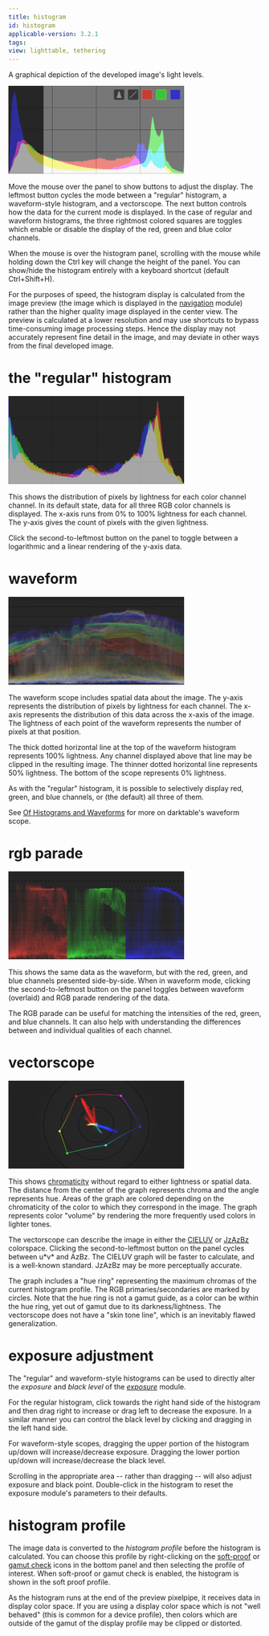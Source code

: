 ```yaml
---
title: histogram
id: histogram
applicable-version: 3.2.1
tags: 
view: lighttable, tethering
---
```


A graphical depiction of the developed image's light levels.

![histogram](./histogram/histogram.png#w33)

Move the mouse over the panel to show buttons to adjust the display. The leftmost button cycles the mode between a "regular" histogram, a waveform-style histogram, and a vectorscope. The next button controls how the data for the current mode is displayed. In the case of regular and waveform histograms, the three rightmost colored squares are toggles which enable or disable the display of the red, green and blue color channels.

When the mouse is over the histogram panel, scrolling with the mouse while holding down the Ctrl key will change the height of the panel. You can show/hide the histogram entirely with a keyboard shortcut (default Ctrl+Shift+H).

For the purposes of speed, the histogram display is calculated from the image preview (the image which is displayed in the [navigation](../darkroom/navigation.md) module) rather than the higher quality image displayed in the center view. The preview is calculated at a lower resolution and may use shortcuts to bypass time-consuming image processing steps. Hence the display may not accurately represent fine detail in the image, and may deviate in other ways from the final developed image.

# the "regular" histogram

![histogram-regular](./histogram/histogram-regular.png#w33)

This shows the distribution of pixels by lightness for each color channel channel. In its default state, data for all three RGB color channels is displayed. The x-axis runs from 0% to 100% lightness for each channel. The y-axis gives the count of pixels with the given lightness.

Click the second-to-leftmost button on the panel to toggle between a logarithmic and a linear rendering of the y-axis data.

# waveform

![histogram-waveform](./histogram/histogram-waveform.png#w33)

The waveform scope includes spatial data about the image. The y-axis represents the distribution of pixels by lightness for each channel. The x-axis represents the distribution of this data across the x-axis of the image. The lightness of each point of the waveform represents the number of pixels at that position.

The thick dotted horizontal line at the top of the waveform histogram represents 100% lightness. Any channel displayed above that line may be clipped in the resulting image. The thinner dotted horizontal line represents 50% lightness. The bottom of the scope represents 0% lightness.

As with the "regular" histogram, it is possible to selectively display red, green, and blue channels, or (the default) all three of them.

See [Of Histograms and Waveforms](https://www.darktable.org/2013/12/of-histograms-and-waveforms/) for more on darktable's waveform scope.

# rgb parade

![histogram-parade](./histogram/histogram-parade.png#w33)

This shows the same data as the waveform, but with the red, green, and blue channels presented side-by-side. When in waveform mode, clicking the second-to-leftmost button on the panel toggles between waveform (overlaid) and RGB parade rendering of the data.

The RGB parade can be useful for matching the intensities of the red, green, and blue channels. It can also help with understanding the differences between and individual qualities of each channel.

# vectorscope

![histogram-vectorscope](./histogram/histogram-vectorscope.png#w33)

This shows [chromaticity](https://en.wikipedia.org/wiki/Chromaticity) without regard to either lightness or spatial data. The distance from the center of the graph represents chroma and the angle represents hue. Areas of the graph are colored depending on the chromaticity of the color to which they correspond in the image. The graph represents color "volume" by rendering the more frequently used colors in lighter tones.

The vectorscope can describe the image in either the [CIELUV](https://en.wikipedia.org/wiki/CIELUV) or [JzAzBz](https://www.osapublishing.org/oe/fulltext.cfm?uri=oe-25-13-15131&id=368272) colorspace. Clicking the second-to-leftmost button on the panel cycles between u\*v\* and AzBz. The CIELUV graph will be faster to calculate, and is a well-known standard. JzAzBz may be more perceptually accurate.

The graph includes a "hue ring" representing the maximum chromas of the current histogram profile. The RGB primaries/secondaries are marked by circles. Note that the hue ring is not a gamut guide, as a color can be within the hue ring, yet out of gamut due to its darkness/lightness. The vectorscope does not have a "skin tone line", which is an inevitably flawed generalization.

# exposure adjustment

The "regular" and waveform-style histograms can be used to directly alter the _exposure_ and _black level_ of the [_exposure_](../../processing-modules/exposure.md) module.

For the regular histogram, click towards the right hand side of the histogram and then drag right to increase or drag left to decrease the exposure. In a similar manner you can control the black level by clicking and dragging in the left hand side.

For waveform-style scopes, dragging the upper portion of the histogram up/down will increase/decrease exposure. Dragging the lower portion up/down will increase/decrease the black level.  

Scrolling in the appropriate area -- rather than dragging -- will also adjust exposure and black point. Double-click in the histogram to reset the exposure module's parameters to their defaults.

# histogram profile

The image data is converted to the _histogram profile_ before the histogram is calculated. You can choose this profile by right-clicking on the [soft-proof](../darkroom/soft-proof.md) or [gamut check](../darkroom/gamut.md) icons in the bottom panel and then selecting the profile of interest. When soft-proof or gamut check is enabled, the histogram is shown in the soft proof profile.

As the histogram runs at the end of the preview pixelpipe, it receives data in display color space. If you are using a display color space which is not "well behaved" (this is common for a device profile), then colors which are outside of the gamut of the display profile may be clipped or distorted.
